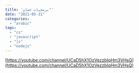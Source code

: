 ```yaml
---
title: 'برمجيات حسان"'
date: "2021-05-31"
categories:
  - "arabic"
tags:
  - "cs"
  - "javascript"
  - "js"
  - "nodejs"
---
```


[https://youtube.com/channel/UCaD5hX1OzVezzbIqHm3VHsQ](https://youtube.com/channel/UCaD5hX1OzVezzbIqHm3VHsQ)
